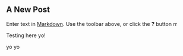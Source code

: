 ## A New Post

Enter text in [Markdown](http://daringfireball.net/projects/markdown/). Use the toolbar above, or click the **?** button 
rr

Testing here yo!


yo yo 
